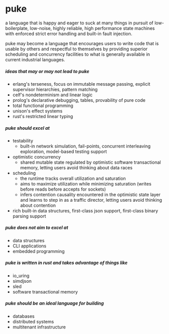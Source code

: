 # puke

a language that is happy and eager to suck at many things in pursuit of 
low-boilerplate, low-noise, highly reliable, high performance state machines 
with enforced strict error handling and built-in fault injection.

puke may become a language that encourages users to write
code that is usable by others and respectful to themselves
by providing superior scheduling and concurrency facilities
to what is generally available in current industrial languages.

##### ideas that may or may not lead to puke

* erlang's terseness, focus on immutable message passing, explicit supervisor hierarchies, pattern matching
* celf's nondeterminism and linear logic 
* prolog's declarative debugging, tables, provability of pure code
* total functional programming
* unison's effect systems
* rust's restricted linear typing

##### puke should excel at

* testability
  * built-in network simulation, fail-points, concurrent interleaving exploration, model-based testing support
* optimistic concurrency
  * shared mutable state regulated by optimistic software transactional memory, letting users avoid
    thinking about data races
* scheduling
  * the runtime tracks overall utilization and saturation
  * aims to maximize utilization while minimizing saturation (writes before reads before accepts for sockets)
  * infers contention causality encountered in the optimistic state layer and learns to step in as 
    a traffic director, letting users avoid thinking about contention
* rich built-in data structures, first-class json support, first-class binary parsing support

##### puke does not aim to excel at

* data structures
* CLI applications
* embedded programming

##### puke is written in rust and takes advantage of things like

* io_uring
* simdjson
* sled
* software transactional memory

##### puke should be an ideal language for building

* databases
* distributed systems
* multitenant infrastructure
